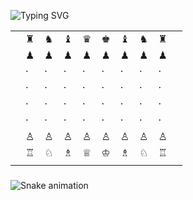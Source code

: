 <p align="left">
  <img src="https://readme-typing-svg.demolab.com?font=Fira+Code&size=22&pause=1200&color=14F195&width=550&lines=Selamat+Datang+di+GitHub+saya!;Calon+developer+yang+lagi+belajar;Python+%7C+CSS+%7C+HTML" alt="Typing SVG" />
</p>

|  |  |  |  |  |  |  |  |  |  |
|-----|---|---|---|---|---|---|---|---|-----|
|  | ♜ | ♞ | ♝ | ♛ | ♚ | ♝ | ♞ | ♜ |  |
|  | ♟ | ♟ | ♟ | ♟ | ♟ | ♟ | ♟ | ♟ |  |
|  | · | · | · | · | · | · | · | · |  |
|  | · | · | · | · | · | · | · | · |  |
|  | · | · | · | · | · | · | · | · |  |
|  | · | · | · | · | · | · | · | · |  |
|  | ♙ | ♙ | ♙ | ♙ | ♙ | ♙ | ♙ | ♙ |  |
|  | ♖ | ♘ | ♗ | ♕ | ♔ | ♗ | ♘ | ♖ |  |
|  |  |  |  |  |  |  |

###

<img src="https://raw.githubusercontent.com/Mfrnudin/Mfrnudin/output/snake.svg" alt="Snake animation" />

###
